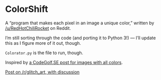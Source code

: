 # ColorShift

A “program that makes each pixel in an image a unique color,” written by
[/u/RedHotChiliRocket][1] on Reddit.

I’m still sorting through the code (and porting it to Python 3!) — I’ll update
this as I figure more of it out, though.

`Colorator.py` is the file to run, though.

Inspired by [a CodeGolf.SE post for images with all colors][2].

[Post on /r/glitch_art, with discussion][3]

[1]: https://www.reddit.com/user/RedHotChiliRocket
[2]: https://codegolf.stackexchange.com/questions/22144/images-with-all-colors
[3]: https://www.reddit.com/r/glitch_art/comments/6ltv7m/i_wrote_a_program_that_makes_each_pixel_in_an/
